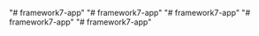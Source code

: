 "# framework7-app" 
"# framework7-app" 
"# framework7-app" 
"# framework7-app" 
"# framework7-app" 

